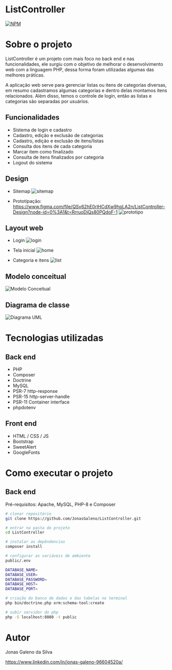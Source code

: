 # ListController

[![NPM](https://img.shields.io/npm/l/react)](https://github.com/JonasGaleno/ListController/blob/main/LICENSE) 

# Sobre o projeto

ListController é um projeto com mais foco no back end e nas funcionalidades, ele surgiu com o objetivo de melhorar o desenvolvimento web com a linguagem PHP, dessa forma foram utilizadas algumas das melhores práticas.

A aplicação web serve para gerenciar listas ou itens de categorias diversas, em resumo cadastramos algumas categorias e dentro delas montamos itens relacionados. Além disso, temos o controle de login, então as listas e categorias são separadas por usuários.

## Funcionalidades
- Sistema de login e cadastro
- Cadastro, edição e exclusão de categorias
- Cadastro, edição e exclusão de itens/listas
- Consulta dos itens de cada categoria
- Marcar item como finalizado
- Consulta de itens finalizados por categoria
- Logout do sistema

## Design
- Sitemap
![sitemap](https://raw.githubusercontent.com/JonasGaleno/ListController/main/public/Assets/sitemap.png)

- Prototipação: 
https://www.figma.com/file/QSv62hE0rlHCdXw9hpLA2n/ListController-Design?node-id=0%3A1&t=RrruoDjQs80PQdoF-1
![prototipo](https://github.com/JonasGaleno/ListController/blob/main/public/Assets/prototipo.png?raw=true)


## Layout web
- Login
![login](https://github.com/JonasGaleno/ListController/blob/main/public/Assets/login.png?raw=true)

- Tela inicial
![home](https://github.com/JonasGaleno/ListController/blob/main/public/Assets/home.png?raw=true)

- Categoria e itens
![list](https://github.com/JonasGaleno/ListController/blob/main/public/Assets/list.png?raw=true)

## Modelo conceitual
![Modelo Conceitual](https://github.com/JonasGaleno/ListController/blob/main/public/Assets/modelo.png?raw=true)

## Diagrama de classe
![Diagrama UML](https://github.com/JonasGaleno/ListController/blob/main/public/Assets/uml.png?raw=true)

# Tecnologias utilizadas
## Back end
- PHP
- Composer
- Doctrine
- MySQL
- PSR-7 http-response
- PSR-15 http-server-handle
- PSR-11 Container interface
- phpdotenv
## Front end
- HTML / CSS / JS
- Bootstrap
- SweetAlert
- GoogleFonts

# Como executar o projeto

## Back end
Pré-requisitos: Apache, MySQL, PHP-8 e Composer

```bash
# clonar repositório
git clone https://github.com/JonasGaleno/ListController.git

# entrar na pasta do projeto
cd ListController

# instalar as depêndencias
composer install

# configurar as variáveis de ambiente
public/.env

DATABASE_NAME=
DATABASE_USER=
DATABASE_PASSWORD=
DATABASE_HOST=
DATABASE_PORT=

# criação do banco de dados e das tabelas no terminal
php bin/doctrine.php orm:schema-tool:create

# subir servidor do php
php -S localhost:8080 -t public
```

# Autor

Jonas Galeno da Silva

https://www.linkedin.com/in/jonas-galeno-96604520a/
